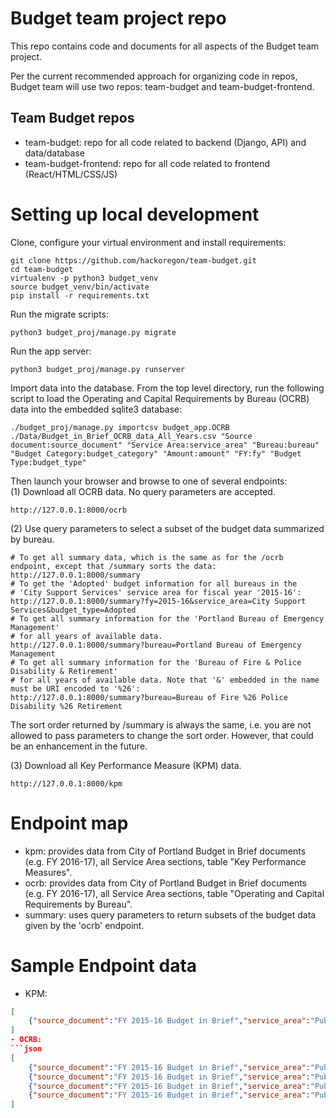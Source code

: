 # Budget team project repo

This repo contains code and documents for all aspects of the Budget team project.

Per the current recommended approach for organizing code in repos, Budget team will use two repos: team-budget and team-budget-frontend.

## Team Budget repos
- team-budget: repo for all code related to backend (Django, API) and data/database
- team-budget-frontend: repo for all code related to frontend (React/HTML/CSS/JS)

# Setting up local development

Clone, configure your virtual environment and install requirements:
```
git clone https://github.com/hackoregon/team-budget.git
cd team-budget
virtualenv -p python3 budget_venv
source budget_venv/bin/activate
pip install -r requirements.txt
```

Run the migrate scripts:
```
python3 budget_proj/manage.py migrate
```

Run the app server:
```
python3 budget_proj/manage.py runserver
```

Import data into the database. From the top level directory, run the following script to 
load the Operating and Capital Requirements by Bureau (OCRB) data into the embedded sqlite3 database:
```
./budget_proj/manage.py importcsv budget_app.OCRB ./Data/Budget_in_Brief_OCRB_data_All_Years.csv "Source document:source_document" "Service Area:service_area" "Bureau:bureau" "Budget Category:budget_category" "Amount:amount" "FY:fy" "Budget Type:budget_type"
```

Then launch your browser and browse to one of several endpoints:<br>
(1) Download all OCRB data. No query parameters are accepted.
```
http://127.0.0.1:8000/ocrb
```

(2) Use query parameters to select a subset of the budget data summarized by bureau.
```
# To get all summary data, which is the same as for the /ocrb endpoint, except that /summary sorts the data:
http://127.0.0.1:8000/summary
# To get the 'Adopted' budget information for all bureaus in the 
# 'City Support Services' service area for fiscal year '2015-16':
http://127.0.0.1:8000/summary?fy=2015-16&service_area=City Support Services&budget_type=Adopted
# To get all summary information for the 'Portland Bureau of Emergency Management'
# for all years of available data.
http://127.0.0.1:8000/summary?bureau=Portland Bureau of Emergency Management
# To get all summary information for the 'Bureau of Fire & Police Disability & Retirement'
# for all years of available data. Note that '&' embedded in the name must be URI encoded to '%26':
http://127.0.0.1:8000/summary?bureau=Bureau of Fire %26 Police Disability %26 Retirement
```

The sort order returned by /summary is always the same, i.e. you are not allowed to pass parameters
to change the sort order. However, that could be an enhancement in the future.

(3) Download all Key Performance Measure (KPM) data.
```
http://127.0.0.1:8000/kpm
```

# Endpoint map
- kpm: provides data from City of Portland Budget in Brief documents (e.g. FY 2016-17), all Service Area sections, table "Key Performance Measures".
- ocrb: provides data from City of Portland Budget in Brief documents (e.g. FY 2016-17), all Service Area sections, table "Operating and Capital Requirements by Bureau".
- summary: uses query parameters to return subsets of the budget data given by the 'ocrb' endpoint.

# Sample Endpoint data
- KPM:
```json
[
    {"source_document":"FY 2015-16 Budget in Brief","service_area":"Public Safety","bureau":"Bureau of Emergency Communications","key_performance_measures":"BOEC - % of priority medical calls dispatched within 90 seconds","fy":"2013-14","budget_type":"Actual ","amount":72.0,"units":"%"},{"source_document":"FY 2015-16 Budget in Brief","service_area":"Public Safety","bureau":"Bureau of Fire & Police Disability & Retirement","key_performance_measures":"FPDR - Tax levy rate per $1,000 of Real Market Value","fy":"2013-14","budget_type":"Actual ","amount":1.62,"units":"$"},    {"source_document":"FY 2015-16 Budget in Brief","service_area":"Transportation & Parking","bureau":"Portland Bureau of Transportation","key_performance_measures":"BOT – % of bridges in non-distressed condition","fy":"2013-14","budget_type":"Actual ","amount":null,"units":""},
]
- OCRB: 
```json
[
    {"source_document":"FY 2015-16 Budget in Brief","service_area":"Public Safety","bureau":"Bureau of Emergency Communications","budget_category":"Capital","amount":0,"fy":"2013-14","budget_type":"Actual"},
    {"source_document":"FY 2015-16 Budget in Brief","service_area":"Public Safety","bureau":"Bureau of Fire & Police Disability & Retirement","budget_category":"Capital","amount":232658,"fy":"2013-14","budget_type":"Actual"},
    {"source_document":"FY 2015-16 Budget in Brief","service_area":"Public Safety","bureau":"Bureau of Emergency Communications","budget_category":"Operating","amount":23346735,"fy":"2013-14","budget_type":"Actual"},
    {"source_document":"FY 2015-16 Budget in Brief","service_area":"Public Safety","bureau":"Bureau of Fire & Police Disability & Retirement","budget_category":"Operating","amount":162156833,"fy":"2013-14","budget_type":"Actual"},
]
```

